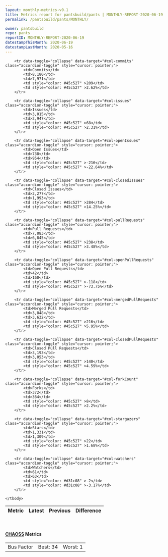 ```yaml
---
layout: monthly-metrics-v0.1
title: Metrics report for pantsbuild/pants | MONTHLY-REPORT-2020-06-19 | 2020-06-19
permalink: /pantsbuild/pants/MONTHLY/

owner: pantsbuild
repo: pants
reportID: MONTHLY-REPORT-2020-06-19
datestampThisMonth: 2020-06-19
datestampLastMonth: 2020-05-16
---
```



<table class="table table-condensed" style="border-collapse:collapse;">
    <thead>
    <tr>
        <th>Metric</th>
        <th>Latest</th>
        <th>Previous</th>
        <th colspan="2" style="text-align: center;">Difference</th>
    </tr>
    </thead>
    <tbody>

        <tr data-toggle="collapse" data-target="#col-commits" class="accordion-toggle" style="cursor: pointer;">
            <td>Commits</td>
            <td>8,180</td>
            <td>7,971</td>
            <td style="color: #45c527" >209</td>
            <td style="color: #45c527" >2.62%</td>
        </tr>
        
        <tr data-toggle="collapse" data-target="#col-issues" class="accordion-toggle" style="cursor: pointer;">
            <td>Issues</td>
            <td>3,015</td>
            <td>2,947</td>
            <td style="color: #45c527" >68</td>
            <td style="color: #45c527" >2.31%</td>
        </tr>
        
        <tr data-toggle="collapse" data-target="#col-openIssues" class="accordion-toggle" style="cursor: pointer;">
            <td>Open Issues</td>
            <td>738</td>
            <td>954</td>
            <td style="color: #45c527" >-216</td>
            <td style="color: #45c527" >-22.64%</td>
        </tr>
        
        <tr data-toggle="collapse" data-target="#col-closedIssues" class="accordion-toggle" style="cursor: pointer;">
            <td>Closed Issues</td>
            <td>2,277</td>
            <td>1,993</td>
            <td style="color: #45c527" >284</td>
            <td style="color: #45c527" >14.25%</td>
        </tr>
        
        <tr data-toggle="collapse" data-target="#col-pullRequests" class="accordion-toggle" style="cursor: pointer;">
            <td>Pull Requests</td>
            <td>7,083</td>
            <td>6,845</td>
            <td style="color: #45c527" >238</td>
            <td style="color: #45c527" >3.48%</td>
        </tr>
        
        <tr data-toggle="collapse" data-target="#col-openPullRequests" class="accordion-toggle" style="cursor: pointer;">
            <td>Open Pull Requests</td>
            <td>42</td>
            <td>160</td>
            <td style="color: #45c527" >-118</td>
            <td style="color: #45c527" >-73.75%</td>
        </tr>
        
        <tr data-toggle="collapse" data-target="#col-mergedPullRequests" class="accordion-toggle" style="cursor: pointer;">
            <td>Merged Pull Requests</td>
            <td>3,848</td>
            <td>3,632</td>
            <td style="color: #45c527" >216</td>
            <td style="color: #45c527" >5.95%</td>
        </tr>
        
        <tr data-toggle="collapse" data-target="#col-closedPullRequests" class="accordion-toggle" style="cursor: pointer;">
            <td>Closed Pull Requests</td>
            <td>3,193</td>
            <td>3,053</td>
            <td style="color: #45c527" >140</td>
            <td style="color: #45c527" >4.59%</td>
        </tr>
        
        <tr data-toggle="collapse" data-target="#col-forkCount" class="accordion-toggle" style="cursor: pointer;">
            <td>Forks</td>
            <td>372</td>
            <td>364</td>
            <td style="color: #45c527" >8</td>
            <td style="color: #45c527" >2.2%</td>
        </tr>
        
        <tr data-toggle="collapse" data-target="#col-stargazers" class="accordion-toggle" style="cursor: pointer;">
            <td>Stars</td>
            <td>1,331</td>
            <td>1,309</td>
            <td style="color: #45c527" >22</td>
            <td style="color: #45c527" >1.68%</td>
        </tr>
        
        <tr data-toggle="collapse" data-target="#col-watchers" class="accordion-toggle" style="cursor: pointer;">
            <td>Watchers</td>
            <td>61</td>
            <td>63</td>
            <td style="color: #d31c08" >-2</td>
            <td style="color: #d31c08" >-3.17%</td>
        </tr>
        
    </tbody>
</table>
<br>
<h4><a target="_blank" href="https://chaoss.community/">CHAOSS</a> Metrics</h4>

<table class="table table-condensed" style="border-collapse:collapse;">
    <tbody>
        <td>Bus Factor</td>
        <td>Best: 34</td>
        <td>Worst: 1</td>
    </tbody>
</table>
